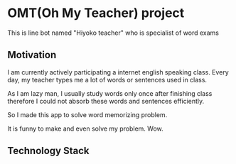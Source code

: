 # OMT(Oh My Teacher) project

This is line bot named "Hiyoko teacher" who is specialist of word exams

## Motivation

I am currently actively participating a internet english speaking class. Every day, my teacher types me a lot of words or sentences used in class.

As I am lazy man, I usually study words only once after finishing class therefore I could not absorb these words and sentences efficiently.

So I made this app to solve word memorizing problem.

It is funny to make and even solve my problem. Wow.

## Technology Stack
